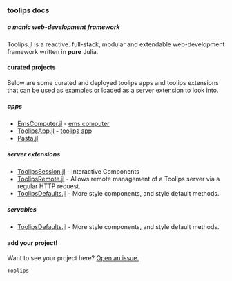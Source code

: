 ### toolips docs
##### a manic web-development framework
Toolips.jl is a reactive. full-stack, modular and extendable web-development
framework written in **pure** Julia.
#### curated projects
Below are some curated and deployed toolips apps and toolips extensions that
can be used as examples or loaded as a server extension to look into.
##### apps
- [EmsComputer.jl](https://github.com/emmettgb/EmsComputer.jl) - [ems computer](https://ems.computer)
- [ToolipsApp.jl](https://github.com/ChifiSource/ToolipsApp.jl) - [toolips app](https://toolips.app)
- [Pasta.jl](https://github.com/emmettgb/Pasta.jl)
##### server extensions
- [ToolipsSession.jl](https://github.com/ChifiSource/ToolipsSession.jl) - Interactive Components
- [ToolipsRemote.jl](https://github.com/ChifiSource/ToolipsRemote.jl) - Allows remote management of a Toolips server via a
regular HTTP request.
- [ToolipsDefaults.jl](https://github.com/ChifiSource/ToolipsDefaults.jl) - More style components, and style default methods.
##### servables
- [ToolipsDefaults.jl](https://github.com/ChifiSource/ToolipsDefaults.jl) - More style components, and style default methods.
#### add your project!
Want to see your project here? [Open an issue.](https://github.com/ChifiSource/Toolips.jl/issues)
```@docs
Toolips
```
